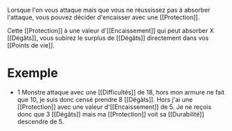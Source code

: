 Lorsque l'on vous attaque mais que vous ne réussissez pas à absorber l'attaque, vous pouvez décider d'encaisser avec une [[Protection]].

Cette [[Protection]] à une valeur d'[[Encaissement]] qui peut absorber X [[Dégâts]], vous subirez le surplus de [[Dégâts]] directement dans vos [[Points de vie]].

# Exemple
- 1 Monstre attaque avec une [[Difficultés]] de 18, hors mon armure ne fait que 10, je suis donc censé prendre 8 [[Dégâts]]. Hors j'ai une [[Protection]] avec une valeur d'[[Encaissement]] de 5. Je ne reçois donc que 3 [[Dégâts]] mais ma [[Protection]] voit sa [[Durabilité]] descendre de 5.